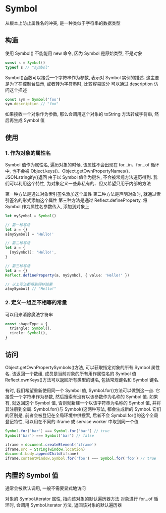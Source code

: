 # Symbol

从根本上防止属性名的冲突, 是一种类似于字符串的数据类型

## 构造

使用 Symbol()
不能能用 new 命令, 因为 Symbol 是原始类型, 不是对象

```ts
const s = Symbol()
typeof s // "symbol"
```

Symbol()函数可以接受一个字符串作为参数, 表示对 Symbol 实例的描述. 这主要是为了在控制台显示, 或者转为字符串时, 比较容易区分
可以通过 description 访问这个描述

```ts
const sym = Symbol('foo')
sym.description // "foo"
```

如果接收一个对象作为参数, 那么会调用这个对象的 toString 方法转成字符串, 然后再生成 Symbol 值

## 使用

### 1. 作为对象的属性名

Symbol 值作为属性名, 遍历对象的时候, 该属性不会出现在 for...in、for...of 循环中, 也不会被 Object.keys()、Object.getOwnPropertyNames()、JSON.stringify()返回
由于以 Symbol 值作为键名, 不会被常规方法遍历得到. 我们可以利用这个特性, 为对象定义一些非私有的、但又希望只用于内部的方法

第一种方法是通过对象索引签名添加这个属性
第二种方法是声明对象时, 就通过索引签名的形式添加这个属性
第三种方法是通过 Reflect.defineProperty, 将 Symbol 作为属性名参数传入, 添加到对象上


```ts
let mySymbol = Symbol()

// 第一种写法
let a = {}
a[mySymbol] = 'Hello!'

// 第二种写法
let a = {
  [mySymbol]: 'Hello!',
}

// 第三种写法
let a = {}
Reflect.defineProperty(a, mySymbol, { value: 'Hello!' })

// 以上写法都得到同样结果
a[mySymbol] // "Hello!"
```

### 2. 定义一组互不相等的常量

可以用来消除魔法字符串

```ts
const shapeType = {
  triangle: Symbol(),
  circle: Symbol(),
}
```

## 访问

Object.getOwnPropertySymbols()方法, 可以获取指定对象的所有 Symbol 属性名. 该返回一个数组, 成员是当前对象的所有用作属性名的 Symbol 值
Reflect.ownKeys()方法可以返回所有类型的键名, 包括常规键名和 Symbol 键名.

有时, 我们希望重新使用同一个 Symbol 值, Symbol.for()方法可以做到这一点. 它接受一个字符串作为参数, 然后搜索有没有以该参数作为名称的 Symbol 值. 如果有, 就返回这个 Symbol 值, 否则就新建一个以该字符串为名称的 Symbol 值, 并将其注册到全局.
Symbol.for()与 Symbol()这两种写法, 都会生成新的 Symbol. 它们的区别是, 前者会被登记在全局环境中供搜索, 后者不会
Symbol.for()的这个全局登记特性, 可以用在不同的 iframe 或 service worker 中取到同一个值

```ts
Symbol.for('bar') === Symbol.for('bar') // true
Symbol('bar') === Symbol('bar') // false

iframe = document.createElement('iframe')
iframe.src = String(window.location)
document.body.appendChild(iframe)
iframe.contentWindow.Symbol.for('foo') === Symbol.for('foo') // true
```

## 内置的 Symbol 值

通常会被默认调用, 一般不需要显式地访问

对象的 Symbol.iterator 属性, 指向该对象的默认遍历器方法
对象进行 for...of 循环时, 会调用 Symbol.iterator 方法, 返回该对象的默认遍历器
